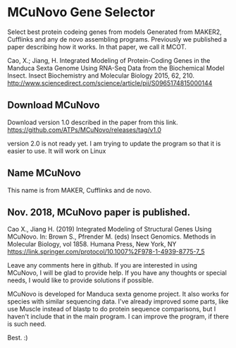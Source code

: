 # MCuNovo Gene Selector
Select best protein codeing genes  from models Generated from MAKER2, Cufflinks and any de novo assembling programs. Previously we published a paper describing how it works. In that paper, we call it MCOT.
 
Cao, X.; Jiang, H. Integrated Modeling of Protein-Coding Genes in the Manduca Sexta Genome Using RNA-Seq Data from the Biochemical Model Insect. Insect Biochemistry and Molecular Biology 2015, 62, 210.
http://www.sciencedirect.com/science/article/pii/S0965174815000144


## Download MCuNovo

Download version 1.0 described in the paper from this link.
https://github.com/ATPs/MCuNovo/releases/tag/v1.0

version 2.0 is not ready yet.
I am trying to update the program so that it is easier to use. It will work on Linux

## Name MCuNovo
This name is from MAKER, Cufflinks and de novo.

## Nov. 2018, MCuNovo paper is published.
Cao X., Jiang H. (2019) Integrated Modeling of Structural Genes Using MCuNovo. In: Brown S., Pfrender M. (eds) Insect Genomics. Methods in Molecular Biology, vol 1858. Humana Press, New York, NY
https://link.springer.com/protocol/10.1007%2F978-1-4939-8775-7_5

Leave any comments here in github. If you are interested in using MCuNovo, I will be glad to provide help. If you have any thoughts or special needs, I would like to provide solutions if possible.

MCuNovo is developed for Manduca sexta genome project. It also works for species with similar sequencing data. 
I've already improved some parts, like use Muscle instead of blastp to do protein sequence comparisons, but I haven't include that in the main program.
I can improve the program, if there is such need.

Best. :)



